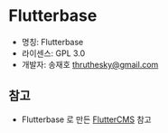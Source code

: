 # Flutterbase

* 명칭: Flutterbase
* 라이센스: GPL 3.0
* 개발자: 송재호 thruthesky@gmail.com


## 참고

* Flutterbase 로 만든 [FlutterCMS](https://github.com/thruthesky/fluttercms) 참고

